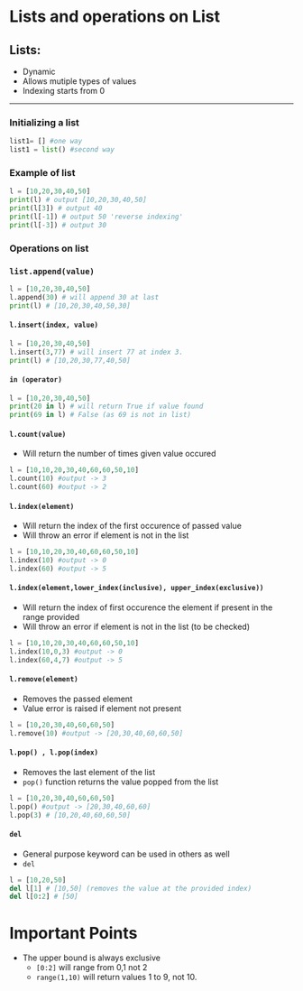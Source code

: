 # Lists and operations on List

 ## Lists: 
+ Dynamic 
+ Allows mutiple types of values
+ Indexing starts from 0
----------------
### Initializing a list
```python 
list1= [] #one way
list1 = list() #second way
```
### Example of list
```python
l = [10,20,30,40,50]
print(l) # output [10,20,30,40,50]
print(l[3]) # output 40
print(l[-1]) # output 50 'reverse indexing'
print(l[-3]) # output 30
```
### Operations on list

### ```list.append(value)```
```python
l = [10,20,30,40,50]
l.append(30) # will append 30 at last
print(l) # [10,20,30,40,50,30]
```

#### ```l.insert(index, value)```
```python
l = [10,20,30,40,50]
l.insert(3,77) # will insert 77 at index 3.
print(l) # [10,20,30,77,40,50]
```

#### ```in (operator)```
```python
l = [10,20,30,40,50]
print(20 in l) # will return True if value found
print(69 in l) # False (as 69 is not in list)
```


#### ```l.count(value)```
+ Will return the number of times given value occured
```python
l = [10,10,20,30,40,60,60,50,10]
l.count(10) #output -> 3
l.count(60) #output -> 2
```

#### ```l.index(element)```
+ Will return the index of the first occurence of passed value
+ Will throw an error if element is not in the list
```python
l = [10,10,20,30,40,60,60,50,10]
l.index(10) #output -> 0
l.index(60) #output -> 5
```

#### ```l.index(element,lower_index(inclusive), upper_index(exclusive))```
+ Will return the index of first occurence the element if present in the range provided
+ Will throw an error if element is not in the list (to be checked)
```python
l = [10,10,20,30,40,60,60,50,10]
l.index(10,0,3) #output -> 0
l.index(60,4,7) #output -> 5
```


#### ```l.remove(element)```
+ Removes the passed element
+ Value error is raised if element not present
```python
l = [10,20,30,40,60,60,50]
l.remove(10) #output -> [20,30,40,60,60,50]
```

#### ```l.pop() , l.pop(index)```
+ Removes the last element of the list
+ ```pop()``` function returns the value popped from the list
```python
l = [10,20,30,40,60,60,50]
l.pop() #output -> [20,30,40,60,60]
l.pop(3) # [10,20,40,60,60,50]
```

#### ```del```
+ General purpose keyword can be used in others as well
+ ```del``` 
```python
l = [10,20,50]
del l[1] # [10,50] (removes the value at the provided index)
del l[0:2] # [50]
```

# Important Points
 + The upper bound is always exclusive
    * ```[0:2]``` will range from 0,1 not 2
    * ```range(1,10)``` will return values 1 to 9, not 10.